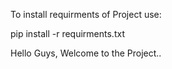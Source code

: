 To install requirments of Project use: 

pip install -r requirments.txt

Hello Guys, Welcome to the Project..
